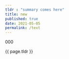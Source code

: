 ```yaml
---
tldr : "summary comes here"
title: new
published: true
date: 2021-05-05
permalink: /text
---
```


000

{{ page.tldr }} 
